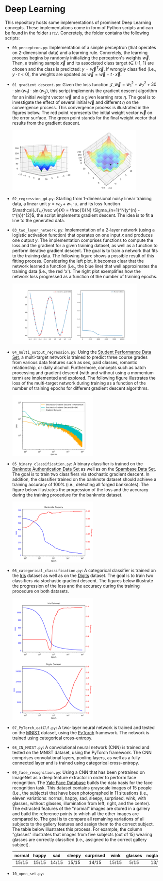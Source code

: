 # Deep Learning

This repository hosts some implementations of prominent Deep Learning concepts. These implementations come in form of Python scripts and can be found in the folder `src/`. Concretely, the folder contains the following scripts:

-  `00_perceptron.py`: Implementation of a simple perceptron (that operates on 2-dimensional data) and a learning rule. Concretely, the learning process begins by randomly initializing the perceptron's weights $\vec w$. Then, a training sample $\vec x$ and its associated class target $t \in$ {-1, 1} are chosen and the class is predicted: $y = \vec w^{T}\vec x$. If wrongly classified (i.e., $y \cdot t < 0$), the weights are updated as $\vec w = \vec w + t \cdot \vec x$.

- `01_gradient_descent.py`: Given the loss function $\mathcal{J}\_{\vec{w}} = w_1^2 + w_2^2 + 30 \cdot \sin(w_1) \cdot \sin(w_2)$, this script implements the gradient descent algorithm for an initial weight vector $\vec w$ and a given learning rate $\eta$. The goal is to investigate the effect of several initial $\vec w$ and different $\eta$ on the convergence process. This convergence process is illustrated in the figures below. The red point represents the initial weight vector $\vec w$ on the error surface. The green point stands for the final weight vector that results from the gradient descent.

   <img
    src="/imgs/01_gd_view1.png"
    height="200"
    align="left">
    
    <img
    src="/imgs/01_gd_view2.png"
    height="200">
 
- `02_regression_gd.py`: Starting from 1-dimensional noisy linear training data, a linear unit $y = w_0 + w_1 \cdot x$, and its loss function $\mathcal{J}\_{\vec w}(X) = \frac{1}{N} \Sigma_{n=1}^N(y^{n} - t^{n})^{2}$, the script implements gradient descent. The idea is to fit a line to the generated data.

- `03_two_layer_network.py`: Implementation of a 2-layer network (using a logistic activation function) that operates on one input $x$ and produces one output $y$. The implementation comprises functions to compute the loss and the gradient for a given training dataset, as well as a function to perform iterative gradient descent. The goal is to train a network that fits to the training data. The following figure shows a possible result of this fitting process. Considering the left plot, it becomes clear that the network learned a function (i.e., the blue line) that well approximates the training data (i.e., the red 'x'). The right plot exemplifies how the network loss progressed as a function of the number of training epochs.

   <img
    src="/imgs/03_two_layer_network.png"
    height="200">

- `04_multi_output_regression.py`: Using the [Student Performance Data Set](https://archive.ics.uci.edu/ml/datasets/Student+Performance#), a multi-target network is trained to predict three course grades from various data features such as sex, paid classes, romantic relationship, or daily alcohol. Furthermore, concepts such as batch processing and gradient descent (with and without using a momentum term) are implemented and explored. The following figure illustrates the loss of the multi-target network during training as a function of the number of training epochs for different gradient descent algorithms.

   <img
    src="/imgs/04_multi_output_regression.png"
    height="200">

- `05_binary_classification.py`: A binary classifier is trained on the [Banknote Authentication Data Set](https://archive.ics.uci.edu/ml/datasets/banknote+authentication) as well as on the [Spambase Data Set](https://archive.ics.uci.edu/ml/datasets/spambase). The goal is to train two classifiers via stochastic gradient descent. In addition, the classifier trained on the banknote dataset should achieve a training accuracy of 100% (i.e., detecting all forged banknotes). The figure below illustrates the progression of the loss and the accuracy during the training procedure for the banknote dataset.

   <img
    src="/imgs/05_bin_clf_banknote.png"
    height="200">

- `06_categorical_classification.py`: A categorical classifier is trained on the [Iris](https://scikit-learn.org/stable/modules/generated/sklearn.datasets.load_iris.html) dataset as well as on the [Digits](https://scikit-learn.org/stable/modules/generated/sklearn.datasets.load_digits.html) dataset. The goal is to train two classifiers via stochastic gradient descent. The figures below illustrate the progression of the loss and the accuracy during the training procedure on both datasets.

   <img
    src="/imgs/06_cat_clf_iris.png"
    height="200"
    align="left">
    
   <img
    src="/imgs/06_cat_clf_digits.png"
    height="200">
    
- `07_PyTorch_catClf.py`: A two-layer neural network is trained and tested on the [MNIST](https://pytorch.org/vision/main/generated/torchvision.datasets.MNIST.html) dataset, using the [PyTorch](https://pytorch.org/) framework. The network is trained using categorical cross-entropy.

- `08_CN_MNIST.py`: A convolutional neural network (CNN) is trained and tested on the MNIST dataset, using the PyTorch framework. The CNN comprises convolutional layers, pooling layers, as well as a fully-connected layer and is trained using categorical cross-entropy.

- `09_face_recognition.py`: Using a CNN that has been pretrained on ImageNet as a deep feature extractor in order to perform face recognition. The [Yale Face Database](http://vision.ucsd.edu/content/yale-face-database) builds the data basis for the face recognition task. This dataset contains grayscale images of 15 people (i.e., the subjects) that have been photographed in 11 situations (i.e., eleven variations: normal, happy, sad, sleepy, surprised, wink, with glasses, without glasses, illumination from left, right, and the center). The extracted features of the "normal" images are stored in a gallery and build the reference points to which all the other images are compared to. The goal is to compare all remaining variations of all subjects to the gallery features and assign them to the correct subject. The table below illustrates this process. For example, the column "glasses" illustrates that images from five subjects (out of 15) wearing glasses are correctly classified (i.e., assigned to the correct gallery subject). 

   normal  | happy | sad | sleepy | surprised | wink | glasses | noglasses | leftlight | rightlight | centerlight
   :---: | :---: | :---: | :---: | :---: | :---: | :---: | :---: | :---: | :---: | :---: 
   15/15 | 15/15 | 14/15 | 15/15 | 14/15 | 15/15 | 5/15 | 13/15 | 13/15 | 9/15 | 10/15

- `10_open_set.py`:

 



